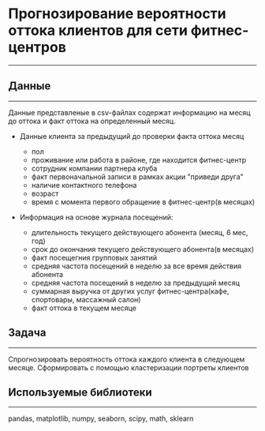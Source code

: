 # Прогнозирование вероятности оттока клиентов для сети фитнес-центров
---

## Данные
---

Данные представленые в csv-файлах содержат информацию на месяц до оттока и факт оттока на определенный месяц.

 - Данные клиента за предыдущий до проверки факта оттока месяц
 
   - пол
   - проживание или работа в районе, где находится фитнес-центр
   - сотрудник компании партнера клуба
   - факт первоначальной записи в рамках акции "приведи друга"
   - наличие контактного телефона
   - возраст
   - время с момента первого обращение в фитнес-центр(в месяцах)
   
 - Информация на основе журнала посещений:
 
   - длительность текущего действующего абонента (месяц, 6 мес, год)   
   - срок до окончания текущего действующего абонента(в месяцах)
   - факт посещегния групповых занятий
   - средняя частота посещений в неделю за все время действия абонента
   - средняя частота посещений в неделю за предыдущий месяц
   - суммарная выручка от других услуг фитнес-центра(кафе, спортовары, массажный салон)   
   - факт оттока в текущем месяце
 
 
## Задача
---

Спрогнозировать вероятность оттока каждого клиента в следующем месяце. Сформировать с помощью кластеризации портреты клиентов


## Используемые библиотеки
---

pandas,  matplotlib,  numpy,  seaborn, scipy, math, sklearn
